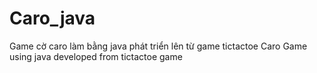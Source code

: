# Caro_java
Game cờ caro làm bằng java phát triển lên từ game tictactoe
Caro Game using java developed from tictactoe game
